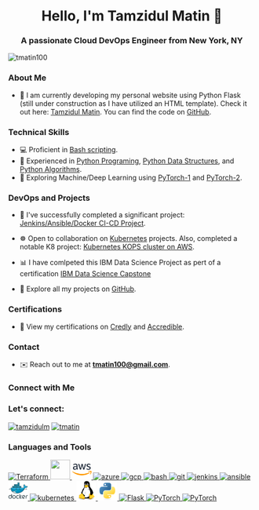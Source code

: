 <h1 align="center">Hello, I'm Tamzidul Matin 👋</h1>
<h3 align="center">A passionate Cloud DevOps Engineer from New York, NY</h3>

<p align="left"> <img src="https://komarev.com/ghpvc/?username=tmatin100&label=Profile%20views&color=0e75b6&style=flat" alt="tmatin100" /> </p>

### About Me
- 💼 I am currently developing my personal website using Python Flask (still under construction as I have utilized an HTML template). Check it out here: [Tamzidul Matin](https://tmatin100.pythonanywhere.com). You can find the code on [GitHub](https://github.com/tmatin100/portfolio).

### Technical Skills
- 💻 Proficient in [Bash scripting](https://github.com/tmatin100/Bash.git).
- 🐍 Experienced in [Python Programing](https://github.com/tmatin100/Python.git), [Python Data Structures](https://github.com/tmatin100/Python_BootCamp.git), and [Python Algorithms](https://github.com/tmatin100/Python_Algorithms_Data-Structures.git).
- 🧠 Exploring Machine/Deep Learning using [PyTorch-1](https://colab.research.google.com/drive/1zYiiANHc4VQD8xzus_JFa0FblCE2Kc82) and [PyTorch-2](https://colab.research.google.com/drive/1Z0NH32g6sIiatUxgar5GghnE8oqxq7AH).

### DevOps and Projects
- 🔬 I've successfully completed a significant project: [Jenkins/Ansible/Docker CI-CD Project](https://github.com/tmatin100/CalTech-PG-DevOps-Final-Capstone-Project).
- ☸️ Open to collaboration on [Kubernetes](https://github.com/tmatin100/Kubernetes-Example-Voting-App) projects. Also, completed a notable K8 project: [Kubernetes KOPS cluster on AWS](https://drive.google.com/file/d/1OC09AExcbFjrUDqLHT9bTIG5q4GvhrIx/view).
- 📊 I have comlpeted this IBM Data Science Project as pert of a certification [IBM Data Science Capstone](https://github.com/tmatin100/Applied-Data-Science-Capstone)

- 📂 Explore all my projects on [GitHub](https://github.com/tmatin100).

### Certifications
- 🏅 View my certifications on [Credly](https://www.credly.com/users/tmatin/badges?sort=-state_updated_at&page=1) and [Accredible](https://v2.credential.net/profile/tmatin100/wallet#gs.zlxiyd).

### Contact
- ✉️ Reach out to me at **tmatin100@gmail.com**.

### Connect with Me
<h3 align="left">Let's connect:</h3>
<p align="left">
<a href="https://twitter.com/tmatin100" target="blank"><img align="center" src="https://github.com/rahuldkjain/github-profile-readme-generator/blob/master/src/images/icons/Social/twitter.svg" alt="tamzidulm" height="30" width="40" /></a>
<a href="https://linkedin.com/in/tmatin" target="blank"><img align="center" src="https://github.com/rahuldkjain/github-profile-readme-generator/blob/master/src/images/icons/Social/linked-in-alt.svg" alt="tmatin" height="30" width="40" /></a>
</p>

### Languages and Tools
<p align="left"> <a href="https://www.terraform.io" target="_blank"> <img src="https://www.vectorlogo.zone/logos/terraformio/terraformio-icon.svg" alt="Terraform" width="40" height="40"/> </a> 
<a href="https://www.oracle.com/cloud/" target="_blank"> <img src="https://www.vectorlogo.zone/logos/oracle/oracle-icon.svg" width="40" height="40"/> </a> 
<a href="https://aws.amazon.com" target="_blank"> <img src="https://raw.githubusercontent.com/devicons/devicon/master/icons/amazonwebservices/amazonwebservices-original-wordmark.svg" alt="aws" width="40" height="40"/> </a> <a href="https://azure.microsoft.com/en-in/" target="_blank"> <img src="https://www.vectorlogo.zone/logos/microsoft_azure/microsoft_azure-icon.svg" alt="azure" width="40" height="40"/> </a> <a href="https://cloud.google.com" target="_blank"> <img src="https://www.vectorlogo.zone/logos/google_cloud/google_cloud-icon.svg" alt="gcp" width="40" height="40"/> </a> <a href="https://www.gnu.com/" target="_blank"> <img src="https://www.vectorlogo.zone/logos/gnu_bash/gnu_bash-icon.svg" alt="bash" width="40" height="40"/> </a> <a href="https://git-scm.com/" target="_blank"> <img  src="https://www.vectorlogo.zone/logos/git-scm/git-scm-icon.svg" alt="git" width="40" height="40"/> </a> <a href="https://www.jenkins.io" target="_blank"> <img src="https://www.vectorlogo.zone/logos/jenkins/jenkins-icon.svg" alt="jenkins" width="40" height="40"/> </a> <a href="https://www.ansible.com/" target="_blank"> <img src="https://www.vectorlogo.zone/logos/ansible/ansible-icon.svg" alt="ansible" width="40" height="40"/> </a> <a href="https://www.docker.com/" target="_blank"> <img src="https://raw.githubusercontent.com/devicons/devicon/master/icons/docker/docker-original-wordmark.svg" alt="docker" width="40" height="40"/> </a> <a href="https://kubernetes.io" target="_blank"> <img src="https://www.vectorlogo.zone/logos/kubernetes/kubernetes-icon.svg" alt="kubernetes" width="40" height="40"/> </a> <a href="https://www.linux.org/" target="_blank"> <img src="https://raw.githubusercontent.com/devicons/devicon/master/icons/linux/linux-original.svg" alt="linux" width="40" height="40"/> </a> 
<a href="https://www.python.org" target="_blank"> <img src="https://raw.githubusercontent.com/devicons/devicon/master/icons/python/python-original.svg" alt="python" width="40" height="40"/> </a>
<a href="https://flask.palletsprojects.com/en/3.0.x/" target="_blank"> <img src="https://www.vectorlogo.zone/logos/pocoo_flask/pocoo_flask-icon.svg" alt="Flask" width="40" height="40"/> </a> 
<a href="https://docs.djangoproject.com/en/4.2/" target="_blank"> <img src="https://www.vectorlogo.zone/logos/djangoproject/djangoproject-icon.svg" alt="PyTorch" width="40" height="40"/> </a> 
<a href="https://pytorch.org/" target="_blank"> <img src="https://www.vectorlogo.zone/logos/pytorch/pytorch-icon.svg" alt="PyTorch" width="40" height="40"/> </a> 

